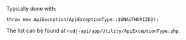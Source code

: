
Typically done with:

```
throw new ApiException(ApiExceptionType::$UNAUTHORIZED);
```

The list can be found at `nudj-api/app/Utility/ApiExceptionType.php`.

